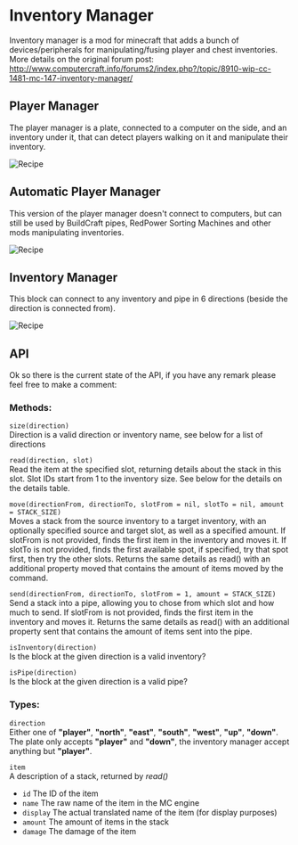 # Inventory Manager

Inventory manager is a mod for minecraft that adds a bunch of devices/peripherals for manipulating/fusing player and chest inventories.
More details on the original forum post: http://www.computercraft.info/forums2/index.php?/topic/8910-wip-cc-1481-mc-147-inventory-manager/

## Player Manager

The player manager is a plate, connected to a computer on the side, and an inventory under it, that can detect players walking on it and manipulate their inventory.

![Recipe](http://i.imgur.com/eXjygCN.png)

## Automatic Player Manager

This version of the player manager doesn't connect to computers, but can still be used by BuildCraft pipes, RedPower Sorting Machines and other mods manipulating inventories.

![Recipe](http://i.imgur.com/yCMZUJr.png)

## Inventory Manager

This block can connect to any inventory and pipe in 6 directions (beside the direction is connected from).

![Recipe](http://i.imgur.com/Ib6gbut.png)

## API

Ok so there is the current state of the API, if you have any remark please feel free to make a comment:

### Methods:

`size(direction)`  
Direction is a valid direction or inventory name, see below for a list of directions

`read(direction, slot)`  
Read the item at the specified slot, returning details about the stack in this slot. Slot IDs start from 1 to the inventory size.
See below for the details on the details table.

`move(directionFrom, directionTo, slotFrom = nil, slotTo = nil, amount = STACK_SIZE)`  
Moves a stack from the source inventory to a target inventory, with an optionally specified source and target slot, as well as a specified amount.
If slotFrom is not provided, finds the first item in the inventory and moves it.
If slotTo is not provided, finds the first available spot, if specified, try that spot first, then try the other slots.
Returns the same details as read() with an additional property moved that contains the amount of items moved by the command.

`send(directionFrom, directionTo, slotFrom = 1, amount = STACK_SIZE)`  
Send a stack into a pipe, allowing you to chose from which slot and how much to send.
If slotFrom is not provided, finds the first item in the inventory and moves it.
Returns the same details as read() with an additional property sent that contains the amount of items sent into the pipe.

`isInventory(direction)`  
Is the block at the given direction is a valid inventory?

`isPipe(direction)`  
Is the block at the given direction is a valid pipe?

### Types:

`direction`  
Either one of __"player"__, __"north"__, __"east"__, __"south"__, __"west"__, __"up"__, __"down"__. The plate only accepts __"player"__ and __"down"__, the inventory manager accept anything but __"player"__.

`item`  
A description of a stack, returned by _read()_

+  `id` The ID of the item
+  `name` The raw name of the item in the MC engine
+  `display` The actual translated name of the item (for display purposes)
+  `amount` The amount of items in the stack
+  `damage` The damage of the item

